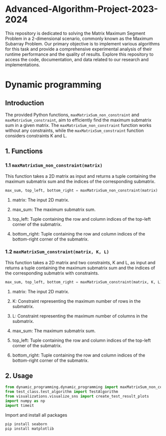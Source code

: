 # Advanced-Algorithm-Project-2023-2024
This repository is dedicated to solving the Matrix Maximum Segment Problem in a 2-dimensional scenario, commonly known as the Maximum Subarray Problem. Our primary objective is to implement various algorithms for this task and provide a comprehensive experimental analysis of their runtime performance and the quality of results. Explore this repository to access the code, documentation, and data related to our research and implementations.

# Dynamic programming 

## Introduction

The provided Python functions, `maxMatrixSum_non_constraint` and `maxMatrixSum_constraint`, aim to efficiently find the maximum submatrix sum in a given matrix. The `maxMatrixSum_non_constraint` function works without any constraints, while the `maxMatrixSum_constraint` function considers constraints K and L.

## 1. Functions

### 1.1  `maxMatrixSum_non_constraint(matrix)`

This function takes a 2D matrix as input and returns a tuple containing the maximum submatrix sum and the indices of the corresponding submatrix.

```python
max_sum, top_left, bottom_right = maxMatrixSum_non_constraint(matrix)
```

1. matrix: The input 2D matrix.

2. max_sum: The maximum submatrix sum.

3. top_left: Tuple containing the row and column indices of the top-left corner of the submatrix.

4. bottom_right: Tuple containing the row and column indices of the bottom-right corner of the submatrix.

### 1.2 `maxMatrixSum_constraint(matrix, K, L)`
This function takes a 2D matrix and two constraints, K and L, as input and returns a tuple containing the maximum submatrix sum and the indices of the corresponding submatrix with constraints.

```python
max_sum, top_left, bottom_right = maxMatrixSum_constraint(matrix, K, L)
```

1. matrix: The input 2D matrix.

2. K: Constraint representing the maximum number of rows in the submatrix.

3. L: Constraint representing the maximum number of columns in the submatrix.

4. max_sum: The maximum submatrix sum.

5. top_left: Tuple containing the row and column indices of the top-left corner of the submatrix.

6. bottom_right: Tuple containing the row and column indices of the bottom-right corner of the submatrix.

## 2. Usage 

```python
from dynamic_programming.dynamic_programming import maxMatrixSum_non_constraint,maxMatrixSum_constraint
from test_class.test_algorithm import TestAlgorithm
from visualizations.visualize_sns import create_test_result_plots
import numpy as np
import timeit
```
 
 Import and install all packages

```python
pip install seaborn
pip install matplotlib
```

